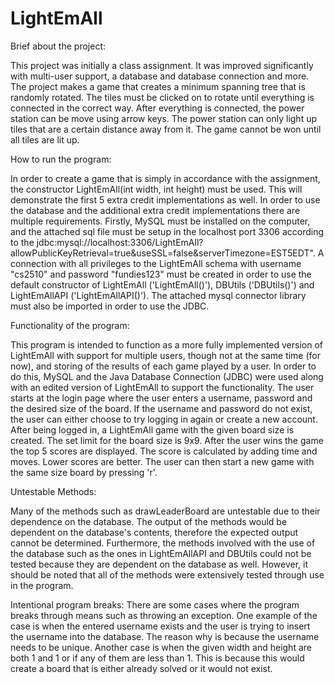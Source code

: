 # LightEmAll

Brief about the project:

This project was initially a class assignment. It was improved significantly with multi-user support, a database and
database connection and more. The project makes a game that creates a minimum spanning tree that is randomly rotated.
The tiles must be clicked on to rotate until everything is connected in the correct way. After everything is connected,
the power station can be move using arrow keys. The power station can only light up tiles that are a certain distance
away from it. The game cannot be won until all tiles are lit up.

How to run the program:

In order to create a game that is simply in accordance with the assignment, the constructor 
LightEmAll(int width, int height) must be used. This will demonstrate the first 5 extra credit implementations
as well.
In order to use the database and the additional extra credit implementations there are multiple requirements.
Firstly, MySQL must be installed on the computer, and the attached sql file must be setup in the localhost port 3306
according to the jdbc:mysql://localhost:3306/LightEmAll?allowPublicKeyRetrieval=true&useSSL=false&serverTimezone=EST5EDT".
A connection with all privileges to the LightEmAll schema with username "cs2510" and password "fundies123" must be
created in order to use the default constructor of LightEmAll ('LightEmAll()'), DBUtils ('DBUtils()') and
LightEmAllAPI ('LightEmAllAPI()').
The attached mysql connector library must also be imported in order to use the JDBC.


Functionality of the program:

This program is intended to function as a more fully implemented version of LightEmAll with support for multiple users,
though not at the same time (for now), and storing of the results of each game played by a user. In order to do this,
MySQL and the Java Database Connection (JDBC) were used along with an edited version of LightEmAll to support the
functionality.
The user starts at the login page where the user enters a username, password and the desired size of the board.
If the username and password do not exist, the user can either choose to try logging in again or create a new account.
After being logged in, a LightEmAll game with the given board size is created. The set limit for the board size is 9x9.
After the user wins the game the top 5 scores are displayed. The score is calculated by adding time and moves. Lower
scores are better. The user can then start a new game with the same size board by pressing 'r'.

Untestable Methods:

Many of the methods such as drawLeaderBoard are untestable due to their dependence on the database. The output of the
methods would be dependent on the database's contents, therefore the expected output cannot be determined.
Furthermore, the methods involved with the use of the database such as the ones in LightEmAllAPI and DBUtils could not
be tested because they are dependent on the database as well.
However, it should be noted that all of the methods were extensively tested through use in the program.

Intentional program breaks:
There are some cases where the program breaks through means such as throwing an exception.
One example of the case is when the entered username exists and the user is trying to insert the username into the
database. The reason why is because the username needs to be unique.
Another case is when the given width and height are both 1 and 1 or if any of them are less than 1. This is because
this would create a board that is either already solved or it would not exist.
